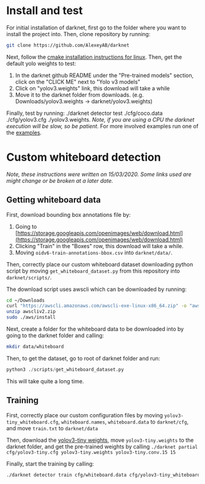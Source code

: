 # Install and test

For initial installation of darknet, first go to the folder where you want to
install the project into. Then, clone repository by running:

```bash
git clone https://github.com/AlexeyAB/darknet
```

Next, follow the [cmake installation instructions for linux](https://github.com/AlexeyAB/darknet#how-to-compile-on-linux-using-cmake).
Then, get the default yolo weights to test:
1. In the darknet github README under the "Pre-trained models" section, click on the "CLICK ME" next to "Yolo v3 models"
2. Click on "yolov3.weights" link, this download will take a while
3. Move it to the darknet folder from downloads. (e.g. Downloads/yolov3.weights -> darknet/yolov3.weights)

Finally, test by running: ./darknet detector test ./cfg/coco.data ./cfg/yolov3.cfg ./yolov3.weights.
*Note, if you are using a CPU the darknet execution will be slow, so be patient.* For more involved
examples run one of the [examples](https://github.com/AlexeyAB/darknet#how-to-use-on-the-command-line).


# Custom whiteboard detection
*Note, these instructions were written on 15/03/2020.
Some links used are might change or be broken at a later date.*

## Getting whiteboard data
First, download bounding box annotations file by:
1. Going to [https://storage.googleapis.com/openimages/web/download.html](https://storage.googleapis.com/openimages/web/download.html)
2. Clicking "Train" in the "Boxes" row, this download will take a while.
3. Moving ```oidv6-train-annotations-bbox.csv``` into ```darknet/data/```.

Then, correctly place our custom whiteboard dataset downloading python script by moving
```get_whiteboard_dataset.py``` from this repository into ```darknet/scripts/```.

The download script uses awscli which can be downloaded by running:
```bash
cd ~/Downloads
curl "https://awscli.amazonaws.com/awscli-exe-linux-x86_64.zip" -o "awscliv2.zip"
unzip awscliv2.zip
sudo ./aws/install
```

Next, create a folder for the whiteboard data to be downloaded into by going to the darknet folder
and calling:
```bash
mkdir data/whiteboard
```

Then, to get the dataset, go to root of darknet folder and run:
```python
python3 ./scripts/get_whiteboard_dataset.py
```
This will take quite a long time.

## Training
First, correctly place our custom configuration files by moving
```yolov3-tiny_whiteboard.cfg```, ```whiteboard.names```, ```whiteboard.data```
to ```darknet/cfg```, and move ```train.txt``` to ```darknet/data```

Then, download the [yolov3-tiny weights](https://pjreddie.com/media/files/yolov3-tiny.weights), move
```yolov3-tiny.weights``` to the darknet folder, and get the pre-trained weights by calling
```./darknet partial cfg/yolov3-tiny.cfg yolov3-tiny.weights yolov3-tiny.conv.15 15```

Finally, start the training by calling:
```bash
./darknet detector train cfg/whiteboard.data cfg/yolov3-tiny_whiteboard.cfg yolov3-tiny.conv.15
```
